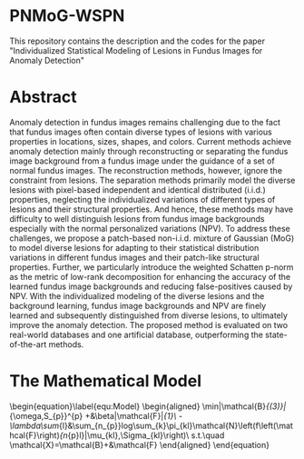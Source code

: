 # PNMoG-WSPN
This repository contains the description and the codes for the paper "Individualized Statistical Modeling of Lesions in Fundus Images for Anomaly Detection"
# Abstract
Anomaly detection in fundus images remains challenging due to the fact that fundus images often contain diverse types of lesions with various properties in locations, sizes, shapes, and colors. Current methods achieve anomaly detection mainly through reconstructing or separating the fundus image background from a fundus image under the guidance of a set of normal fundus images. The reconstruction methods, however, ignore the constraint from lesions. The separation methods primarily model the diverse lesions with pixel-based independent and identical distributed (i.i.d.) properties, neglecting the individualized variations of different types of lesions and their structural properties. And hence, these methods may have difficulty to well distinguish lesions from fundus image backgrounds especially with the normal personalized variations (NPV). To address these challenges, we propose a patch-based non-i.i.d. mixture of Gaussian (MoG) to model diverse lesions for adapting to their statistical distribution variations in different fundus images and their patch-like structural properties. Further, we particularly introduce the weighted Schatten p-norm as the metric of low-rank decomposition for enhancing the accuracy of the learned fundus image backgrounds and reducing false-positives caused by NPV. With the individualized modeling of the diverse lesions and the background learning, fundus image backgrounds and NPV are finely learned and subsequently distinguished from diverse lesions, to ultimately improve the anomaly detection. The proposed method is evaluated on two real-world databases and one artificial database, outperforming the state-of-the-art methods. 
# The Mathematical Model
\begin{equation}\label{equ:Model}
\begin{aligned}
\min\|\mathcal{B}_{(3)}\|_{\omega,S_{p}}^{p}
+&\beta\|\mathcal{F}\|_{1}\\
-\lambda\sum_{l}&\sum_{n_{p}}log\sum_{k}\pi_{kl}\mathcal{N}\left(f\left(\mathcal{F}\right)_{n_{p}l}|\mu_{kl},\Sigma_{kl}\right)\\
s.t.\quad \mathcal{X}=\mathcal{B}+&\mathcal{F}
\end{aligned}
\end{equation}
